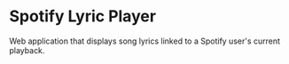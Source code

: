 # Spotify Lyric Player
Web application that displays song lyrics linked to a Spotify user's current playback.
